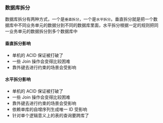 ### 数据库拆分

数据库拆分有两种方式，一个是`垂直拆分`，一个是`水平拆分`。垂直拆分就是把一个数据库中不同业务单元的数据分到不同的数据库里面，水平拆分根据一定的规则把同一业务单元的数据拆分到多个数据库中

#### 垂直拆分影响

- 单机的 ACID 保证被打破了
- 一些 Join 操作会变得比较困难
- 靠外键去进行约束的场景会受影响

#### 水平拆分影响

- 单机的 ACID 保证被打破了
- 一些 Join 操作会变得比较困难
- 靠外键去进行约束的场景会受影响
- 依赖单库的自增序列生成唯一 ID 受影响
- 针对单个逻辑意义上的表的查询要跨库了